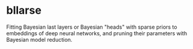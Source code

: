# bllarse
Fitting Bayesian last layers or Bayesian "heads" with sparse priors to embeddings of deep neural networks, and pruning their parameters with Bayesian model reduction.
